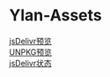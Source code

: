 # Ylan-Assets

[jsDelivr预览](https://cdn.jsdelivr.net/npm/ylan-assets/)  
[UNPKG预览](https://npm.elemecdn.com/browse/ylan-assets/)  
[jsDelivr状态](https://status.jsdelivr.com/)  